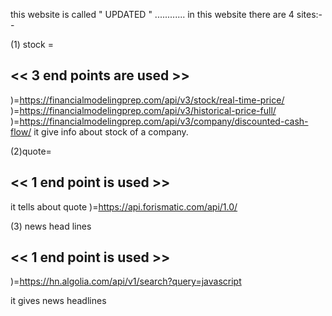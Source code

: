 this website is called "   UPDATED  " ............
 in this website there are 4 sites:--

(1) stock =

<< 3 end points are used >>
--------------------
)=https://financialmodelingprep.com/api/v3/stock/real-time-price/
)=https://financialmodelingprep.com/api/v3/historical-price-full/
)=https://financialmodelingprep.com/api/v3/company/discounted-cash-flow/
it give info about stock of a company.





(2)quote=
 
 << 1 end point is used >>
-------------------
it tells about quote 
)=https://api.forismatic.com/api/1.0/




(3) news head lines


<< 1 end point is used >>
--------------------
)=https://hn.algolia.com/api/v1/search?query=javascript

it gives news headlines
